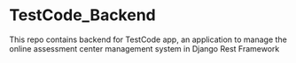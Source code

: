 # TestCode_Backend
This repo contains backend for TestCode app, an application to manage the online assessment center management system in Django Rest Framework 
